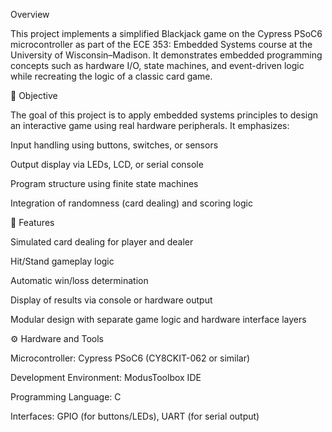 Overview

This project implements a simplified Blackjack game on the Cypress PSoC6 microcontroller as part of the ECE 353: Embedded Systems course at the University of Wisconsin–Madison.
It demonstrates embedded programming concepts such as hardware I/O, state machines, and event-driven logic while recreating the logic of a classic card game.

🎯 Objective

The goal of this project is to apply embedded systems principles to design an interactive game using real hardware peripherals. It emphasizes:

Input handling using buttons, switches, or sensors

Output display via LEDs, LCD, or serial console

Program structure using finite state machines

Integration of randomness (card dealing) and scoring logic

🧩 Features

Simulated card dealing for player and dealer

Hit/Stand gameplay logic

Automatic win/loss determination

Display of results via console or hardware output

Modular design with separate game logic and hardware interface layers

⚙️ Hardware and Tools

Microcontroller: Cypress PSoC6 (CY8CKIT-062 or similar)

Development Environment: ModusToolbox IDE

Programming Language: C

Interfaces: GPIO (for buttons/LEDs), UART (for serial output)
